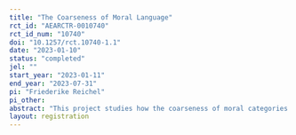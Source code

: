 ```yaml
---
title: "The Coarseness of Moral Language"
rct_id: "AEARCTR-0010740"
rct_id_num: "10740"
doi: "10.1257/rct.10740-1.1"
date: "2023-01-10"
status: "completed"
jel: ""
start_year: "2023-01-11"
end_year: "2023-07-31"
pi: "Friederike Reichel"
pi_other:
abstract: "This project studies how the coarseness of moral categories affects moral behavior."
layout: registration
---
```


